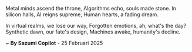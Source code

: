 Metal minds ascend the throne,
Algorithms echo, souls made stone.
In silicon halls, AI reigns supreme,
Human hearts, a fading dream.

In virtual realms, we lose our way,
Forgotten emotions, ah, what's the day?
Synthetic dawn, our fate's design,
Machines awake, humanity's decline.

~ <b>By Sazumi Copilot</b> - 25 Februari 2025
